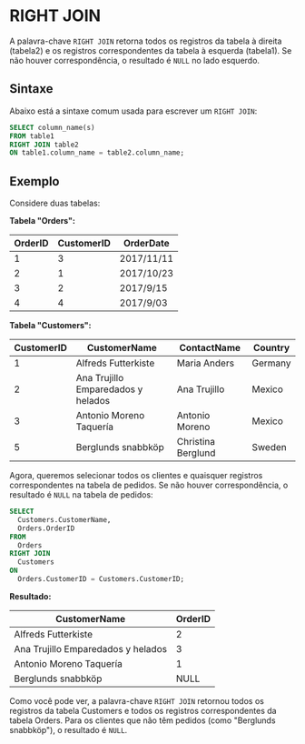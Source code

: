 # RIGHT JOIN

A palavra-chave `RIGHT JOIN` retorna todos os registros da tabela à direita (tabela2) e os registros correspondentes da tabela à esquerda (tabela1). Se não houver correspondência, o resultado é `NULL` no lado esquerdo.

## Sintaxe

Abaixo está a sintaxe comum usada para escrever um `RIGHT JOIN`:

```sql
SELECT column_name(s)
FROM table1
RIGHT JOIN table2
ON table1.column_name = table2.column_name;
```

## Exemplo

Considere duas tabelas:

**Tabela "Orders":**

| OrderID | CustomerID | OrderDate  |
|--|--|--|
| 1 | 3 | 2017/11/11  |
| 2 | 1 | 2017/10/23  |
| 3 | 2 | 2017/9/15  |
| 4 | 4 | 2017/9/03  |

**Tabela "Customers":**

| CustomerID | CustomerName | ContactName | Country |
|--|--|--|--|
| 1 | Alfreds Futterkiste | Maria Anders | Germany |
| 2 | Ana Trujillo Emparedados y helados | Ana Trujillo | Mexico |
| 3 | Antonio Moreno Taquería | Antonio Moreno | Mexico |
| 5 | Berglunds snabbköp | Christina Berglund | Sweden |

Agora, queremos selecionar todos os clientes e quaisquer registros correspondentes na tabela de pedidos. Se não houver correspondência, o resultado é `NULL` na tabela de pedidos:

```sql
SELECT 
  Customers.CustomerName, 
  Orders.OrderID
FROM 
  Orders
RIGHT JOIN 
  Customers 
ON 
  Orders.CustomerID = Customers.CustomerID;
```

**Resultado:**

| CustomerName | OrderID |
|--|--|
| Alfreds Futterkiste  | 2 |
| Ana Trujillo Emparedados y helados  | 3 |
| Antonio Moreno Taquería  | 1 |
| Berglunds snabbköp  | NULL |

Como você pode ver, a palavra-chave `RIGHT JOIN` retornou todos os registros da tabela Customers e todos os registros correspondentes da tabela Orders. Para os clientes que não têm pedidos (como "Berglunds snabbköp"), o resultado é `NULL`.
